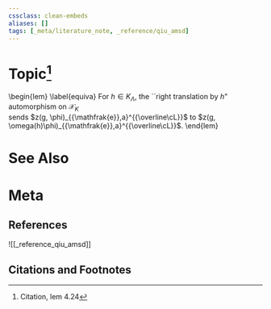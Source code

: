 ```yaml
---
cssclass: clean-embeds
aliases: []
tags: [_meta/literature_note, _reference/qiu_amsd]
---
```

# Topic[^1]
\begin{lem} \label{equiva} For $h\in K_{\Lambda}$,       the     ``right translation by $h$" automorphism on ${\mathcal {X}}_{K}$  
sends $z(g,  \phi)_{{\mathfrak{e}},a}^{{\overline\cL}}$ to $z(g, \omega(h)\phi)_{{\mathfrak{e}},a}^{{\overline\cL}}$. 
\end{lem}

# See Also

# Meta
## References
![[_reference_qiu_amsd]]


## Citations and Footnotes
[^1]: Citation, lem 4.24
